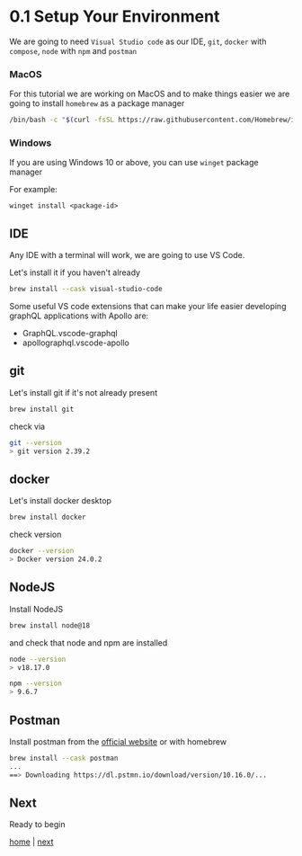 # 0.1 Setup Your Environment

We are going to need `Visual Studio code` as our IDE, `git`, `docker` with `compose`, `node` with `npm` and `postman`

### MacOS

For this tutorial we are working on MacOS and to make things easier we are going to install `homebrew` as a package manager

```bash
/bin/bash -c "$(curl -fsSL https://raw.githubusercontent.com/Homebrew/install/master/install.sh)"
```

### Windows

If you are using Windows 10 or above, you can use `winget` package manager

For example:

```poweshell
winget install <package-id>
```

## IDE

Any IDE with a terminal will work, we are going to use VS Code. 

Let's install it if you haven't already

```bash
brew install --cask visual-studio-code
```

Some useful VS code extensions that can make your life easier developing graphQL applications with Apollo are:

* GraphQL.vscode-graphql
* apollographql.vscode-apollo


## git

Let's install git if it's not already present

```bash
brew install git
```

check via 

```bash
git --version
> git version 2.39.2
```

## docker

Let's install docker desktop

```bash
brew install docker
```

check version

```bash
docker --version
> Docker version 24.0.2
```

## NodeJS

Install NodeJS

```bash
brew install node@18
```

and check that node and npm are installed

```bash
node --version
> v18.17.0
```

```bash
npm --version
> 9.6.7
```

## Postman

Install postman from the [official website]() or with homebrew

```bash
brew install --cask postman
...
==> Downloading https://dl.pstmn.io/download/version/10.16.0/...
```

## Next

Ready to begin

[home](../readme.md) | [next](./1_1_setup_apollo_server.md)